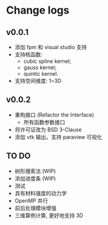 # Change logs

## v0.0.1

- 添加 fpm 和 visual studio 支持
- 支持核函数:
  - cubic spline kernel;
  - gauss kernel;
  - quintic kernel.
- 支持空间维度: 1~3D

## v0.0.2

- 重构接口 (Refactor the Interface)
  - 所有函数参数接口
- 将许可证改为 BSD 3-Clause
- 添加 vtk 输出，支持 paraview 可视化

## TO DO

- 树形搜索法 (WIP)
- 添加进度条 (WIP)
- 测试
- 具有材料强度的动力学
- OpenMP 并行
- 前后处理模块增强
- 三维算例计算, 更好地支持 3D

